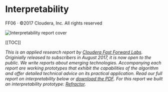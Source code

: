 

# Interpretability

FF06 · ©2017 Cloudera, Inc. All rights reserved

![Interpretability report cover](figures/ff06-2020-cover.png)

[[TOC]]

_This is an applied research report by [Cloudera Fast Forward Labs](https://www.cloudera.com/products/fast-forward-labs-research.html). Originially released to subscribers in August 2017, it is now open to the public. We write reports about emerging technologies. Accompanying each report are working prototypes that exhibit the capabilities of the algorithm and offer detailed technical advice on its practical application. Read our full report on interpretability below or <a href="/figures/FF06-Interpretability.pdf" target="_blank" id="report-pdf-download">download the PDF</a>. For this report we built an interpretability prototype: [Refractor](https://refractor.fastforwardlabs.com)._
